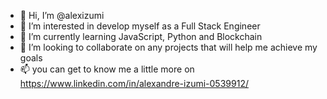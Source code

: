 - 👋 Hi, I’m @alexizumi
- 👀 I’m interested in develop myself as a Full Stack Engineer
- 🌱 I’m currently learning JavaScript, Python and Blockchain
- 💞️ I’m looking to collaborate on any projects that will help me achieve my goals
- 📫 you can get to know me a little more on https://www.linkedin.com/in/alexandre-izumi-0539912/

<!---
alexizumi/alexizumi is a ✨ special ✨ repository because its `README.md` (this file) appears on your GitHub profile.
You can click the Preview link to take a look at your changes.
--->
